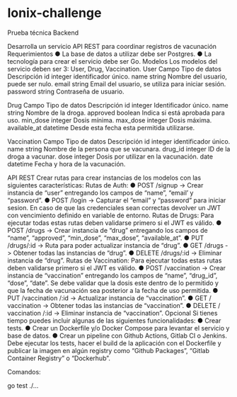 # Ionix-challenge

Prueba técnica Backend

Desarrolla un servicio API REST para coordinar registros de vacunación
Requerimientos
● La base de datos a utilizar debe ser Postgres.
● La tecnología para crear el servicio debe ser Go.
Modelos
Los modelos del servicio deben ser 3: User, Drug, Vaccination.
User
Campo Tipo de datos Descripción
id integer identificador único.
name string Nombre del usuario, puede ser nulo.
email string Email del usuario, se utiliza para iniciar sesión.
password string Contraseña de usuario.

Drug
Campo Tipo de datos Descripción
id integer Identificador único.
name string Nombre de la droga.
approved boolean Indica si está aprobada para uso.
min_dose integer Dosis mínima.
max_dose integer Dosis máxima.
available_at datetime Desde esta fecha esta permitida utilizarse.

Vaccination
Campo Tipo de datos Descripción
id integer identificador único.
name string Nombre de la persona que se vacunara.
drug_id integer ID de la droga a vacunar.
dose integer Dosis por utilizar en la vacunación.
date datetime Fecha y hora de la vacunación.

API REST
Crear rutas para crear instancias de los modelos con las siguientes características:
Rutas de Auth:
● POST /signup -> Crear instancia de “user” entregando los campos de “name”,
“email’ y “password”.
● POST /login -> Capturar el “email” y “password” para iniciar sesion. En caso de que
las credenciales sean correctas devolver un JWT con vencimiento definido en variable
de entorno.
Rutas de Drugs:
Para ejecutar todas estas rutas deben validarse primero si el JWT es válido.
● POST /drugs -> Crear instancia de “drug” entregando los campos de “name”,
“approved”, “min_dose”, “max_dose”, “available_at”.
● PUT /drugs/:id -> Ruta para poder actualizar instancia de “drug”.
● GET /drugs -> Obtener todas las instancias de “drug”.
● DELETE /drugs/:id -> Eliminar instancia de “drug”.
Rutas de Vaccination:
Para ejecutar todas estas rutas deben validarse primero si el JWT es válido.
● POST /vaccination -> Crear instancia de “vaccination” entregando los campos de
“name”, “drug_id”, “dose”, “date”. Se debe validar que la dosis este dentro de lo
permitido y que la fecha de vacunación sea posterior a la fecha de uso permitida.
● PUT /vaccination /:id -> Actualizar instancia de “vaccination”.
● GET / vaccination -> Obtener todas las instancias de “vaccination”.
● DELETE / vaccination /:id -> Eliminar instancia de “vaccination”.
Opcional
Si tienes tiempo puedes incluir algunas de las siguientes funcionalidades:
● Crear tests.
● Crear un Dockerfile y/o Docker Compose para levantar el servicio y base de datos.
● Crear un pipeline con Github Actions, Gitlab CI o Jenkins. Debe ejecutar los tests, hacer el
build de la aplicación con el Dockerfile y publicar la imagen en algún registry como “Github
Packages”, “Gitlab Container Registry” o “Dockerhub”.

Comandos:

go test ./...
